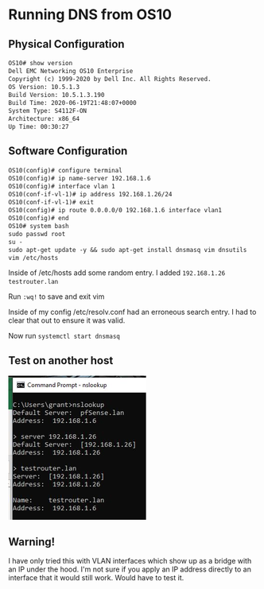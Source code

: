 # Running DNS from OS10

## Physical Configuration

    OS10# show version
    Dell EMC Networking OS10 Enterprise
    Copyright (c) 1999-2020 by Dell Inc. All Rights Reserved.
    OS Version: 10.5.1.3
    Build Version: 10.5.1.3.190
    Build Time: 2020-06-19T21:48:07+0000
    System Type: S4112F-ON
    Architecture: x86_64
    Up Time: 00:30:27

## Software Configuration

    OS10(config)# configure terminal
    OS10(config)# ip name-server 192.168.1.6
    OS10(config)# interface vlan 1
    OS10(conf-if-vl-1)# ip address 192.168.1.26/24
    OS10(conf-if-vl-1)# exit
    OS10(config)# ip route 0.0.0.0/0 192.168.1.6 interface vlan1
    OS10(config)# end
    OS10# system bash
    sudo passwd root
    su -
    sudo apt-get update -y && sudo apt-get install dnsmasq vim dnsutils
    vim /etc/hosts

Inside of /etc/hosts add some random entry. I added `192.168.1.26 testrouter.lan`

Run `:wq!` to save and exit vim

Inside of my config /etc/resolv.conf had an erroneous search entry. I had to clear that out to ensure it was valid.

Now run `systemctl start dnsmasq`

## Test on another host

![](images/test.jpg)

## Warning!

I have only tried this with VLAN interfaces which show up as a bridge with an IP under the hood. I'm not sure if you apply an IP address directly to an interface that it would still work. Would have to test it.
